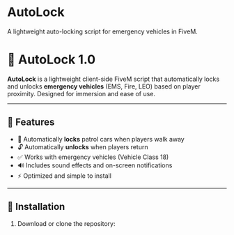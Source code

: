 # AutoLock
A lightweight auto-locking script for emergency vehicles in FiveM.
# 🚓 AutoLock 1.0

**AutoLock** is a lightweight client-side FiveM script that automatically locks and unlocks **emergency vehicles** (EMS, Fire, LEO) based on player proximity. Designed for immersion and ease of use.

---

## 🔧 Features

- 🔐 Automatically **locks** patrol cars when players walk away
- 🔓 Automatically **unlocks** when players return
- ✅ Works with emergency vehicles (Vehicle Class 18)
- 🔊 Includes sound effects and on-screen notifications
- ⚡ Optimized and simple to install

---

## 🧰 Installation

1. Download or clone the repository:

